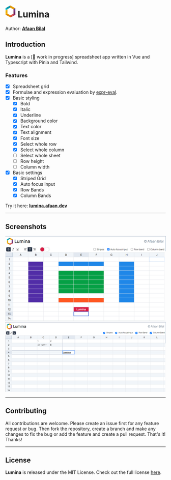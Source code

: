 <img src="./public/logo.png" width="32"> Lumina
===============================================

Author: **[Afaan Bilal](https://afaan.dev)**

## Introduction
**Lumina** is a [🚧 work in progress] spreadsheet app written in Vue and Typescript with Pinia and Tailwind.

### Features
- [X] Spreadsheet grid
- [X] Formulae and expression evaluation by [expr-eval](https://github.com/silentmatt/expr-eval).
- [X] Basic styling
  - [X] Bold
  - [X] Italic
  - [X] Underline
  - [X] Background color
  - [X] Text color
  - [X] Text alignment
  - [X] Font size
  - [X] Select whole row
  - [X] Select whole column
  - [ ] Select whole sheet
  - [ ] Row height
  - [ ] Column width
- [X] Basic settings
  - [X] Striped Grid
  - [X] Auto focus input
  - [X] Row Bands
  - [X] Column Bands

Try it here: **[lumina.afaan.dev](https://lumina.afaan.dev/)**

---

## Screenshots
![Lumina](./screenshots/Lumina-2023-12-10-2.png)
![Lumina](./screenshots/Lumina-2023-12-10.png)

---

## Contributing
All contributions are welcome. Please create an issue first for any feature request
or bug. Then fork the repository, create a branch and make any changes to fix the bug
or add the feature and create a pull request. That's it!
Thanks!

---

## License
**Lumina** is released under the MIT License.
Check out the full license [here](LICENSE).
